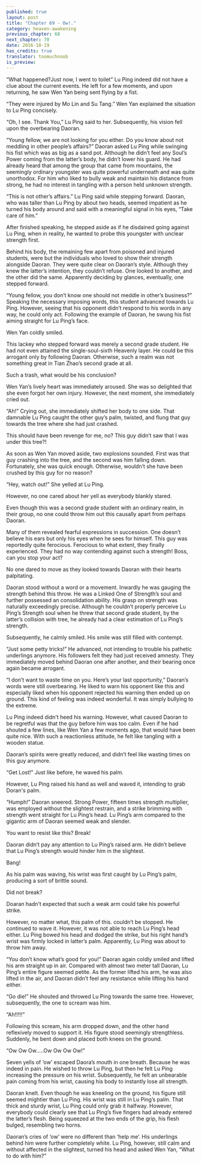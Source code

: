 ```yaml
---
published: true
layout: post
title: "Chapter 69 - Ow!."
category: heaven-awakening
previous_chapter: 68
next_chapter: 70
date: 2016-10-19
has_credits: true
translator: toomuchnoob
is_preview:
---
```

“What happened?Just now, I went to toilet” Lu Ping indeed did not have a clue about the current events. He left for a few moments, and upon returning, he saw Wen Yan being sent flying by a fist.

“They were injured by Mo Lin and Su Tang.” Wen Yan explained the situation to Lu Ping concisely.

“Oh, I see. Thank You,” Lu Ping said to her. Subsequently, his vision fell upon the overbearing Daoran.
<!--more-->

“Young fellow, we are not looking for you either. Do you know about not meddling in other people’s affairs?” Daoran asked Lu Ping while swinging his fist which was as big as a sand pot. Although he didn’t feel any Soul’s Power coming from the latter’s body, he didn’t lower his guard. He had already heard that among the group that came from mountains, the seemingly ordinary youngster was quite powerful underneath and was quite unorthodox. For him who liked to bully weak and maintain his distance from strong, he had no interest in tangling with a person held unknown strength.

“This is not other’s affairs.” Lu Ping said while stepping forward. Daoran, who was taller than Lu Ping by about two heads, seemed impatient as he turned his body around and said with a meaningful signal in his eyes, “Take care of him.” 

After finished speaking, he stepped aside as if he disdained going against Lu Ping, when in reality, he wanted to probe this youngster with unclear strength first.

Behind his body, the remaining few apart from poisoned and injured students, were but the individuals who loved to show their strength alongside Daoran. They were quite clear on Daoran’s style. Although they knew the latter’s intention, they couldn’t refuse. One looked to another, and the other did the same. Apparently deciding by glances, eventually, one stepped forward.

“Young fellow, you don’t know one should not meddle in other’s business?” Speaking the necessary imposing words, this student advanced towards Lu Ping. However, seeing that his opponent didn’t respond to his words in any way, he could only act. Following the example of Daoran, he swung his fist aiming straight for Lu Ping’s face.

Wen Yan coldly smiled.

This lackey who stepped forward was merely a second grade student. He had not even attained the single-soul-sixth Heavenly layer. He could be this arrogant only by following Daoran. Otherwise, such a realm was not something great in Tian Zhao’s second grade at all.

Such a trash, what would be his conclusion?

Wen Yan’s lively heart was immediately aroused. She was so delighted that she even forgot her own injury. However, the next moment, she immediately cried out.

“Ah!” Crying out, she immediately shifted her body to one side. That damnable Lu Ping caught the other guy’s palm, twisted, and flung that guy towards the tree where she had just crashed.

This should have been revenge for me, no? This guy didn’t saw that I was under this tree?!

As soon as Wen Yan moved aside, two explosions sounded. First was that guy crashing into the tree, and the second was him falling down. Fortunately, she was quick enough. Otherwise, wouldn’t she have been crushed by this guy for no reason?

“Hey, watch out!” She yelled at Lu Ping.

However, no one cared about her yell as everybody blankly stared.

Even though this was a second grade student with an ordinary realm, in their group, no one could throw him out this causally apart from perhaps Daoran.

Many of them revealed fearful expressions in succession. One doesn’t believe his ears but only his eyes when he sees for himself. This guy was reportedly quite ferocious. Ferocious to what extent, they finally experienced. They had no way contending against such a strength! Boss, can you stop your act?

No one dared to move as they looked towards Daoran with their hearts palpitating.

Daoran stood without a word or a movement. Inwardly he was gauging the strength behind this throw. He was a Linked One of Strength’s soul and further possessed an consolidation ability. His grasp on strength was naturally exceedingly precise. Although he couldn’t properly perceive Lu Ping’s Strength soul when he threw that second grade student, by the latter’s collision with tree, he already had a clear estimation of Lu Ping’s strength.

Subsequently, he calmly smiled. His smile was still filled with contempt.

“Just some petty tricks!” He advanced, not intending to trouble his pathetic underlings anymore. His followers felt they had just received amnesty. They immediately moved behind Daoran one after another, and their bearing once again became arrogant.

“I don’t want to waste time on you. Here’s your last opportunity,”  Daoran’s words were still overbearing. He liked to warn his opponent like this and especially liked when his opponent rejected his warning then ended up on ground. This kind of feeling was indeed wonderful. It was simply bullying to the extreme.

Lu Ping indeed didn’t heed his warning. However, what caused Daoran to be regretful was that the guy before him was too calm. Even if he had shouted a few lines, like Wen Yan a few moments ago, that would have been quite nice. With such a reactionless attitude, he felt like tangling with a wooden statue.

Daoran’s spirits were greatly reduced, and didn’t feel like wasting times on this guy anymore.

“Get Lost!” Just like before, he waved his palm.

However, Lu Ping raised his hand as well and waved it, intending to grab Doran's palm.

“Humph!” Daoran sneered. Strong Power, fifteen times strength multiplier, was employed without the slightest restrain, and a strike brimming with strength went straight for Lu Ping’s head. Lu Ping’s arm compared to the gigantic arm of Daoran seemed weak and slender.

You want to resist like this? Break!

Daoran didn’t pay any attention to Lu Ping’s raised arm. He didn’t believe that Lu Ping’s strength would hinder him in the slightest.

Bang!

As his palm was waving, his wrist was first caught by Lu Ping’s palm, producing a sort of brittle sound.

Did not break?

Doaran hadn’t expected that such a weak arm could take his powerful strike.

However, no matter what, this palm of this.  couldn’t be stopped. He continued to wave it. However, it was not able to reach Lu Ping’s head either. Lu Ping bowed his head and dodged the strike, but his right hand’s wrist was firmly locked in latter’s palm. Apparently, Lu Ping was about to throw him away.

“You don’t know what’s good for you!” Daoran again coldly smiled and lifted his arm straight up in air. Compared with almost two meter tall Daoran, Lu Ping’s entire figure seemed petite. As the former lifted his arm, he was also lifted in the air, and Daoran didn’t feel any resistance while lifting his hand either.

“Go die!” He shouted and throwed Lu Ping towards the same tree. However, subsequently, the one to scream was him.

“Ah!!!!!”

Following this scream, his arm dropped down, and the other hand reflexively moved to support it. His figure stood seemingly strengthless. Suddenly, he bent down and placed both knees on the ground.



“Ow Ow Ow…..Ow Ow Ow Ow!” 

Seven yells of ‘ow’ escaped Daora’s mouth in one breath. Because he was indeed in pain. He wished to throw Lu Ping, but then he felt Lu Ping increasing the pressure on his wrist. Subsequently, he felt an unbearable pain coming from his wrist, causing his body to instantly lose all strength.

Daoran knelt. Even though he was kneeling on the ground, his figure still seemed mightier than Lu Ping. His wrist was still in Lu Ping’s palm. That thick and sturdy wrist, Lu Ping could only grab it halfway. However, everybody could clearly see that Lu Ping’s five fingers had already entered the latter’s flesh. Being squeezed at the two ends of the grip, his flesh bulged, resembling two horns.

Daoran’s cries of ‘ow’ were no different than ‘help me’. His underlings behind him were further completely white. Lu Ping, however, still calm and without affected in the slightest, turned his head and asked Wen Yan, “What to do with him?”

